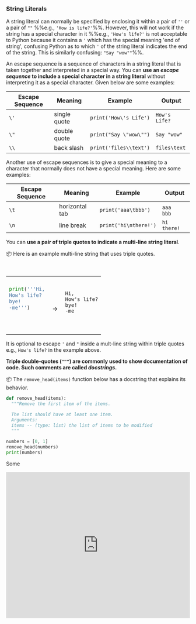 ### String Literals

A <tooltip content="a string value, not a variable">string literal</tooltip> can normally be specified by enclosing it within a pair of `''` or a pair of `""` %%e.g., `'How is life?'`%%. However, this will not work if the string has a <tooltip content="a character that has special meaning in Python">special character</tooltip> in it %%e.g., `'How's life?'` is not acceptable to Python because it contains a `'` which has the special meaning 'end of string', confusing Python as to which `'` of the string literal indicates the end of the string. This is similarly confusing: `"Say "wow""`%%.

<div id="strings-escape">

An escape sequence is a sequence of characters in a string literal that is taken together and interpreted in a special way. You can **use an _escape sequence_  to include a special character in a string literal** without interpreting it as a special character.  Given below are some examples:

Escape Sequence | Meaning | Example | Output
--------------- | ------- | ------- | ------
`\'` | single quote | `print('How\'s Life')` | `How's Life?`
`\"` | double quote | `print("Say \"wow\"")` | `Say "wow"`
`\\` | back slash | `print('files\\text')` | `files\text`

Another use of escape sequences is to give a special meaning to a character that normally does not have a special meaning. Here are some examples:

Escape Sequence | Meaning | Example | Output
--------------- | ------- | ------- | ------
`\t` | horizontal tab | `print('aaa\tbbb')` | `aaa` `  ` `bbb`
`\n` | line break | `print('hi\nthere!')` | `hi`<br>`there!`

</div>

You can **use a pair of triple quotes to indicate a multi-line string literal**. 

<tip-box> 

:package: Here is an example multi-line string that uses triple quotes.

<table> 
<tr>
  <td>

```python
print('''Hi,
How's life?
bye!
-me''')
```
  </td>
  <td><br>&nbsp;→&nbsp;</td>
  <td><br>

```
Hi,
How's life?
bye!
-me
```
  </td>
</tr>
</table>

</tip-box>

It is optional to escape `'` and `"` inside a mult-line string within triple quotes e.g., `How's life?` in the example above.

**Triple double-quotes (`"""`) are commonly used to show documentation of code. Such comments are called _docstrings_.**

<tip-box> 

:package: The `remove_head(items)` function below has a docstring that explains its behavior.

```python
def remove_head(items):
  """Remove the first item of the items.

  The list should have at least one item.
  Arguments:
  items -- (type: list) the list of items to be modified
  """
  
numbers = [0, 1]
remove_head(numbers)
print(numbers)
```

Some 

</tip-box>

<panel type="seamless" header="%%:computer: Try your own%%">

<iframe height="400px" width="100%" src="https://repl.it/@pythonbasics/strings-literals?lite=true" scrolling="no" frameborder="no" allowtransparency="true" allowfullscreen="true" sandbox="allow-forms allow-pointer-lock allow-popups allow-same-origin allow-scripts allow-modals"></iframe>

</panel>
